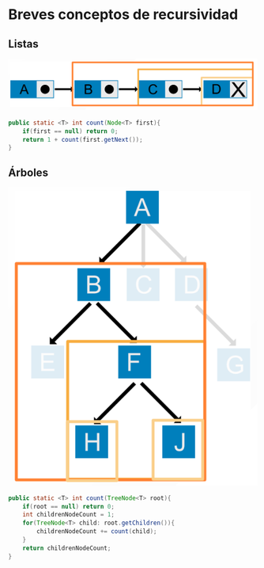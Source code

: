 # Breves conceptos de recursividad

## Listas

![](/imagenes/recursividadNodos.png)

```java
public static <T> int count(Node<T> first){
    if(first == null) return 0;
    return 1 + count(first.getNext());
}
```

## Árboles

![](/imagenes/recursividadArboles.png)

```java
public static <T> int count(TreeNode<T> root){
    if(root == null) return 0;
    int childrenNodeCount = 1;
    for(TreeNode<T> child: root.getChildren()){
        childrenNodeCount += count(child);
    }
    return childrenNodeCount;
}
```
